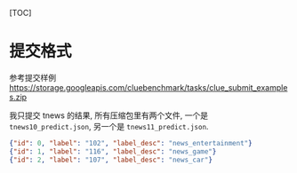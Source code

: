 [TOC]

# 提交格式

参考提交样例 https://storage.googleapis.com/cluebenchmark/tasks/clue_submit_examples.zip

我只提交 tnews 的结果, 所有压缩包里有两个文件, 一个是 `tnews10_predict.json`, 另一个是 `tnews11_predict.json`.

```json
{"id": 0, "label": "102", "label_desc": "news_entertainment"}
{"id": 1, "label": "116", "label_desc": "news_game"}
{"id": 2, "label": "107", "label_desc": "news_car"}
```

